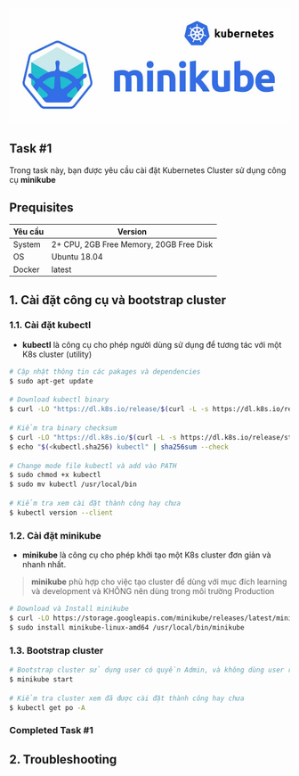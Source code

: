![Overview](https://github.com/hoabka/kubernetes-course/blob/master/kubernetes-overview/images/overview.jpg)  
## Task #1  
Trong task này, bạn được yêu cầu cài đặt Kubernetes Cluster sử dụng công cụ **minikube**
## Prequisites  
| Yêu cầu |  Version|  
|--|--|  
| System | 2+ CPU, 2GB Free Memory, 20GB Free Disk | 
| OS | Ubuntu 18.04 |  
| Docker| latest |  
  
  
## 1. Cài đặt công cụ và bootstrap cluster
### 1.1.  Cài đặt kubectl
- **kubectl** là công cụ cho phép người dùng sử dụng để tương tác với một K8s cluster (utility)
```bash
# Cập nhật thông tin các pakages và dependencies
$ sudo apt-get update

# Download kubectl binary
$ curl -LO "https://dl.k8s.io/release/$(curl -L -s https://dl.k8s.io/release/stable.txt)/bin/linux/amd64/kubectl"

# Kiểm tra binary checksum
$ curl -LO "https://dl.k8s.io/$(curl -L -s https://dl.k8s.io/release/stable.txt)/bin/linux/amd64/kubectl.sha256"
$ echo "$(<kubectl.sha256) kubectl" | sha256sum --check

# Change mode file kubectl và add vào PATH
$ sudo chmod +x kubectl
$ sudo mv kubectl /usr/local/bin

# Kiểm tra xem cài đặt thành công hay chưa
$ kubectl version --client
```
### 1.2.  Cài đặt minikube
- **minikube** là công cụ cho phép khởi tạo một K8s cluster đơn giản và nhanh nhất. 
> **minikube** phù hợp cho việc tạo cluster để dùng với mục đích learning và development và KHÔNG nên dùng trong môi trường Production

```bash
# Download và Install minikube
$ curl -LO https://storage.googleapis.com/minikube/releases/latest/minikube-linux-amd64
$ sudo install minikube-linux-amd64 /usr/local/bin/minikube
```
### 1.3.  Bootstrap cluster
```bash
# Bootstrap cluster sử dụng user có quyền Admin, và không dùng user root
$ minikube start

# Kiểm tra cluster xem đã được cài đặt thành công hay chưa
$ kubectl get po -A
```

### Completed Task #1
## 2. Troubleshooting